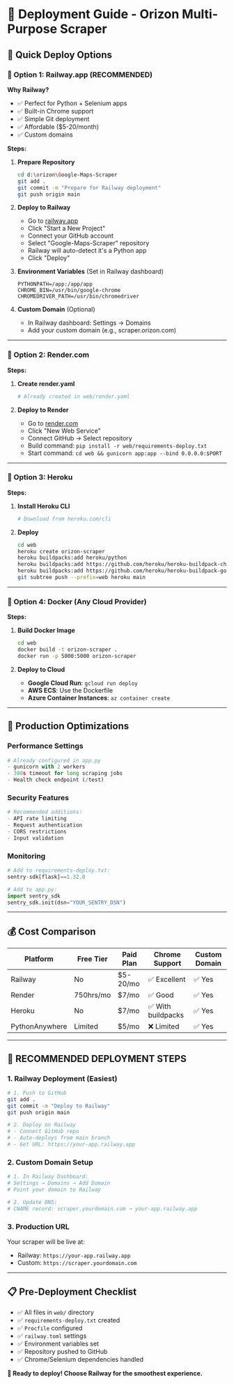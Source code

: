 # 🚀 Deployment Guide - Orizon Multi-Purpose Scraper

## 🎯 Quick Deploy Options

### 🥇 Option 1: Railway.app (RECOMMENDED)

**Why Railway?**
- ✅ Perfect for Python + Selenium apps
- ✅ Built-in Chrome support
- ✅ Simple Git deployment
- ✅ Affordable ($5-20/month)
- ✅ Custom domains

**Steps:**

1. **Prepare Repository**
   ```bash
   cd d:\orizon\Google-Maps-Scraper
   git add .
   git commit -m "Prepare for Railway deployment"
   git push origin main
   ```

2. **Deploy to Railway**
   - Go to [railway.app](https://railway.app)
   - Click "Start a New Project"
   - Connect your GitHub account
   - Select "Google-Maps-Scraper" repository
   - Railway will auto-detect it's a Python app
   - Click "Deploy"

3. **Environment Variables** (Set in Railway dashboard)
   ```
   PYTHONPATH=/app:/app/app
   CHROME_BIN=/usr/bin/google-chrome
   CHROMEDRIVER_PATH=/usr/bin/chromedriver
   ```

4. **Custom Domain** (Optional)
   - In Railway dashboard: Settings → Domains
   - Add your custom domain (e.g., scraper.orizon.com)

---

### 🥈 Option 2: Render.com

**Steps:**

1. **Create render.yaml**
   ```bash
   # Already created in web/render.yaml
   ```

2. **Deploy to Render**
   - Go to [render.com](https://render.com)
   - Click "New Web Service"
   - Connect GitHub → Select repository
   - Build command: `pip install -r web/requirements-deploy.txt`
   - Start command: `cd web && gunicorn app:app --bind 0.0.0.0:$PORT`

---

### 🥉 Option 3: Heroku

**Steps:**

1. **Install Heroku CLI**
   ```bash
   # Download from heroku.com/cli
   ```

2. **Deploy**
   ```bash
   cd web
   heroku create orizon-scraper
   heroku buildpacks:add heroku/python
   heroku buildpacks:add https://github.com/heroku/heroku-buildpack-chromedriver
   heroku buildpacks:add https://github.com/heroku/heroku-buildpack-google-chrome
   git subtree push --prefix=web heroku main
   ```

---

### 🐳 Option 4: Docker (Any Cloud Provider)

**Steps:**

1. **Build Docker Image**
   ```bash
   cd web
   docker build -t orizon-scraper .
   docker run -p 5000:5000 orizon-scraper
   ```

2. **Deploy to Cloud**
   - **Google Cloud Run**: `gcloud run deploy`
   - **AWS ECS**: Use the Dockerfile
   - **Azure Container Instances**: `az container create`

---

## 🔧 Production Optimizations

### Performance Settings
```python
# Already configured in app.py
- gunicorn with 2 workers
- 300s timeout for long scraping jobs
- Health check endpoint (/test)
```

### Security Features
```python
# Recommended additions:
- API rate limiting
- Request authentication
- CORS restrictions
- Input validation
```

### Monitoring
```python
# Add to requirements-deploy.txt:
sentry-sdk[flask]==1.32.0

# Add to app.py:
import sentry_sdk
sentry_sdk.init(dsn="YOUR_SENTRY_DSN")
```

---

## 💰 Cost Comparison

| Platform | Free Tier | Paid Plan | Chrome Support | Custom Domain |
|----------|-----------|-----------|----------------|---------------|
| Railway | No | $5-20/mo | ✅ Excellent | ✅ Yes |
| Render | 750hrs/mo | $7/mo | ✅ Good | ✅ Yes |
| Heroku | No | $7/mo | ✅ With buildpacks | ✅ Yes |
| PythonAnywhere | Limited | $5/mo | ❌ Limited | ✅ Yes |

---

## 🎯 RECOMMENDED DEPLOYMENT STEPS

### 1. Railway Deployment (Easiest)

```bash
# 1. Push to GitHub
git add .
git commit -m "Deploy to Railway"
git push origin main

# 2. Deploy on Railway
# - Connect GitHub repo
# - Auto-deploys from main branch
# - Get URL: https://your-app.railway.app
```

### 2. Custom Domain Setup

```bash
# 1. In Railway Dashboard:
# Settings → Domains → Add Domain
# Point your domain to Railway

# 2. Update DNS:
# CNAME record: scraper.yourdomain.com → your-app.railway.app
```

### 3. Production URL

Your scraper will be live at:
- Railway: `https://your-app.railway.app`
- Custom: `https://scraper.yourdomain.com`

---

## 📋 Pre-Deployment Checklist

- ✅ All files in `web/` directory
- ✅ `requirements-deploy.txt` created
- ✅ `Procfile` configured
- ✅ `railway.toml` settings
- ✅ Environment variables set
- ✅ Repository pushed to GitHub
- ✅ Chrome/Selenium dependencies handled

**🚀 Ready to deploy! Choose Railway for the smoothest experience.**